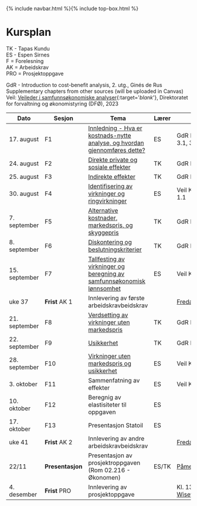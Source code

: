 {% include navbar.html %}{% include top-box.html %}
# Kursplan  

TK - Tapas Kundu      
ES - Espen Sirnes     
F = Forelesning     
AK = Arbeidskrav      
PRO = Prosjektoppgave    
    
GdR - Introduction to cost-benefit analysis, 2. utg., Ginés de Rus   
Supplementary chapters from other sources (will be uploaded in Canvas)
Veil: [Veileder i samfunnsøkonomiske analyser](https://dfo.no/sites/default/files/2023-06/Veileder-i-samfunnsokonomiske-analyser_210623_DFO.pdf){:target='_blank_'}, Direktoratet for forvaltning og økonomistyring (DFØ), 2023          

|Dato <img width=100/>| Sesjon <img width=80/>   | Tema                                                              | Lærer  | Ressurser <img width=200/>  |
|--------|----------------|----------------------------------------------------------------------|-----------|--------------------------------------|
| 17. august|F1   | [Innledning - Hva er kostnads-nytte analyse, og hvordan gjennomføres dette?](https://uit-sok-2014-h23.github.io/forelesninger/forelesning1.html)     | ES       | GdR Kap 1, Veil Kap. 1, 2, 3.1, 3.2  | 
|24. august|F2  | [Direkte private og sosiale effekter](https://uit-sok-2014-h23.github.io/forelesninger/CBA_24_08.pdf) | TK | GdR Kap 2, [Suppl.1](https://uit-sok-2014-h23.github.io/forelesninger/Ch5.pdf) | 
|25. august|F3  | [Indirekte effekter](https://uit-sok-2014-h23.github.io/forelesninger/CBA_25_08.pdf) | TK | GdR Kap 3, [Suppl.2](https://uit-sok-2014-h23.github.io/forelesninger/Ch7.pdf) |
|30. august |F4  | [Identifisering av virkninger og ringvirkninger](https://uit-sok-2014-h23.github.io/forelesninger/Forelesning_4.html)   | ES | Veil Kap 3.3, 4.3 vedlegg 1.1 |
|7. september|F5  | [Alternative kostnader, markedspris, og skyggepris](https://uit-sok-2014-h23.github.io/forelesninger/CBA_06_09.pdf) | TK | GdR Kap 4, [Suppl.3](https://uit-sok-2014-h23.github.io/forelesninger/Ch6.pdf) |
|8. september|F6  | [Diskontering og beslutningskriterier](https://uit-sok-2014-h23.github.io/forelesninger/CBA_08_09.pdf) | TK | GdR Kap 5, 6 |
|15. september|F7  | [Tallfesting av virkninger og beregning av samfunnsøkonomisk lønnsomhet](https://uit-sok-2014-h23.github.io/forelesninger/Forelesning%207.html)  | ES | Veil Kap 3.4, 3.5 |
|uke 37 |**Frist** AK 1  | Innlevering av første arbeidskravbeidskrav |  |[Fredag 15. sept. 1600](https://uit.instructure.com/courses/31574/assignments/100396)  |
|21. september|F8  | [Verdsetting av virkninger uten markedspris](https://uit-sok-2014-h23.github.io/forelesninger/CBA_21_09.pdf) | TK | GdR Kap 7, 8 |
|22. september|F9  | [Usikkerhet](https://uit-sok-2014-h23.github.io/forelesninger/CBA_22_09.html)  | TK | GdR Kap. 9, [Suppl.4](https://uit-sok-2014-h23.github.io/forelesninger/Ch11.pdf) |
|28. september |F10  | [Virkninger uten markedspris og usikkerhet](https://uit-sok-2014-h23.github.io/forelesninger/Forelesning10.html) | ES | Veil Kap 4.1, 3.6, 4.4 |
|3. oktober|F11  | Sammenfatning av effekter  | ES | Veil Kap 3.7, 3.8 |
|10. oktober|F12 | Beregnig av elastisiteter til oppgaven  | ES |  |
|17. oktober|F13 | Presentasjon Statoil  | ES |  |
|uke 41 |**Frist** AK 2  | Innlevering av andre arbeidskravbeidskrav |  |[Fredag 13. okt. 1600](https://uit.instructure.com/courses/31574/assignments/100397)  |
|22/11 |**Presentasjon** | Presentasjon av prosjektroppgaven (Rom 02.216 - Økonomen) | ES/TK |[Påmelding](https://forms.office.com/Pages/ResponsePage.aspx?id=LSF_Ttt0Y0Wle4rkTtBVJjhP3KMFoaZDp37xqZnsVYtUQTM3UDBRWjQzNFUwOVMxTDdWRTM1OFEyRC4u)   |
|4. desember |**Frist** PRO  | Innlevering av prosjektoppgave |  |Kl. 13.00 i [Wiseflow](https://europe.wiseflow.net/){:target='_blank_'}   |





   





